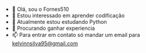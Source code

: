 - 👋 Olá, sou o Fornes510
- 👀 Estou interessado em aprender codificação
- 🌱 Atualmente estou estudando Python
- 💞️ Procurando ganhar experiencia
- 📫 Para entrar em contato só mandar um email para kelvinnsilva95@gmail.com

<!---
Fornes510/Fornes510 is a ✨ special ✨ repository because its `README.md` (this file) appears on your GitHub profile.
You can click the Preview link to take a look at your changes.
--->
